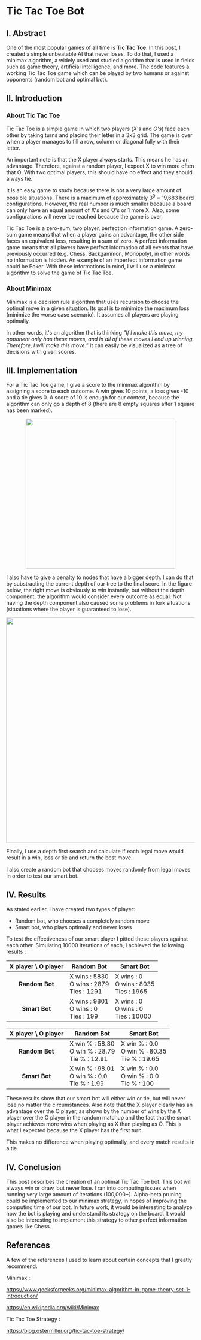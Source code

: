 # Tic Tac Toe Bot

## I. Abstract
One of the most popular games of all time is **Tic Tac Toe**. In this post, I created a simple unbeatable AI that never loses. To do that, I used a minimax algorithm, a widely used and studied algorithm that is used in fields such as game theory, artificial intelligence, and more. The code features a working Tic Tac Toe game which can be played by two humans or against opponents (random bot and optimal bot).


## II. Introduction
### About Tic Tac Toe
Tic Tac Toe is a simple game in which two players (*X's* and *O's*) face each other by taking turns and placing their letter in a 3x3 grid. The game is over when a player manages to fill a row, column or diagonal fully with their letter. 

An important note is that the X player always starts. This means he has an advantage. Therefore, against a random player, I expect X to win more often that O. With two optimal players, this should have no effect and they should always tie.

It is an easy game to study because there is not a very large amount of possible situations. There is a maximum of approximately 3<sup>9</sup> = 19,683 board configurations. However, the real number is much smaller because a board can only have an equal amount of X's and O's or 1 more X. Also, some configurations will never be reached because the game is over.

Tic Tac Toe is a zero-sum, two player, perfection information game. A zero-sum game means that when a player gains an advantage, the other side faces an equivalent loss, resulting in a sum of zero. A perfect information game means that all players have perfect information of all events that have previously occurred (e.g. Chess, Backgammon, Monopoly), in other words no information is hidden. An example of an imperfect information game could be Poker. With these informations in mind, I will use a minimax algorithm to solve the game of Tic Tac Toe.


### About Minimax

Minimax is a decision rule algorithm that uses recursion to choose the optimal move in a given situation. Its goal is to minimize the maximum loss (minimize the worse case scenario). It assumes all players are playing optimally.

In other words, it's an algorithm that is thinking *"If I make this move, my opponent only has these moves, and in all of these moves I end up winning. Therefore, I will make this move."* It can easily be visualized as a tree of decisions with given scores.

## III. Implementation
For a Tic Tac Toe game, I give a score to the minimax algorithm by assigning a score to each outcome. A win gives 10 points,  a loss gives -10 and a tie gives 0. A score of 10 is enough for our context, because the algorithm can only go a depth of 8 (there  are 8 empty squares after 1 square has been marked).

<p align="center">
<img src="https://user-images.githubusercontent.com/104658293/199135501-918faa86-ea21-408b-aaf9-11b37ad95234.jpg" width="400" />
</p>

I also have to give a penalty to nodes that have a bigger depth. I can do that by substracting the current depth of our tree to the final score. In the figure below, the right move is obviously to win instantly, but without the depth component, the algorithm would consider every outcome as equal. Not having the depth component also caused some problems in fork situations (situations where the player is guaranteed to lose).

<p align="center">
<img src="https://user-images.githubusercontent.com/104658293/199141527-3f972358-a756-456c-a493-dc8730ff0e54.jpg" width="600" />
</p>

Finally, I use a depth first search and calculate if each legal move would result in a win, loss or tie and return the best move. 

I also create a random bot that chooses moves randomly from legal moves in order to test our smart bot.
	    
## IV. Results
As stated earlier, I have created two types of player:

 - Random bot, who chooses a completely random move
 - Smart bot, who plays optimally and never loses
 
 To test the effectiveness of our smart player I pitted these players against each other. Simulating 10000 iterations of each, I achieved the following results :
 
 <center> 
 
 | **X player** \ **O player**  | **Random Bot** | **Smart Bot** | 
|:------------:|------------|-----------|
| **Random Bot** |X wins : 5830<br /> O wins : 2879<br /> Ties : 1291          |   X wins : 0<br /> O wins : 8035<br /> Ties : 1965     |   
| **Smart Bot**  | X wins : 9801<br /> O wins : 0<br /> Ties : 199             |   X wins : 0<br /> O wins : 0<br /> Ties : 10000         |  

 | **X player** \ **O player**  | **Random Bot** | **Smart Bot** | 
|:------------:|------------|-----------|
| **Random Bot** |X win % : 58.30 <br /> O win % : 28.79 <br /> Tie % : 12.91          |   X win % : 0.0<br /> O win % : 80.35 <br /> Tie % : 19.65     |   
| **Smart Bot**  | X win % : 98.01 <br /> O win % : 0.0 <br /> Tie % : 1.99             |   X win % : 0.0<br /> O win % : 0.0<br /> Tie % : 100         |
	
</center> 

These results show that our smart bot will either win or tie, but will never lose no matter the circumstances. Also note that the X player clearly has an advantage over the O player, as shown by the number of wins by the X player over the O player in the random matchup and the fact that the smart player achieves more wins when playing as X than playing as O. This is what I expected because the X player has the first turn.

This makes no difference when playing optimally, and every match results in a tie.
 
## IV. Conclusion
 
This post describes the creation of an optimal Tic Tac Toe bot. This bot will always win or draw, but never lose. I ran into computing issues when running very large amount of iterations (100,000+). Alpha-beta pruning could be implemented to our minimax strategy, in hopes of improving the computing time of our bot. In future work, it would be interesting to analyze how the bot is playing and understand its strategy on the board. It would also be interesting to implement this strategy to other perfect information games like Chess.

## References

A few of the references I used to learn about certain concepts that I greatly recommend.

Minimax : 

https://www.geeksforgeeks.org/minimax-algorithm-in-game-theory-set-1-introduction/

https://en.wikipedia.org/wiki/Minimax

Tic Tac Toe Strategy : 

https://blog.ostermiller.org/tic-tac-toe-strategy/
 
 
